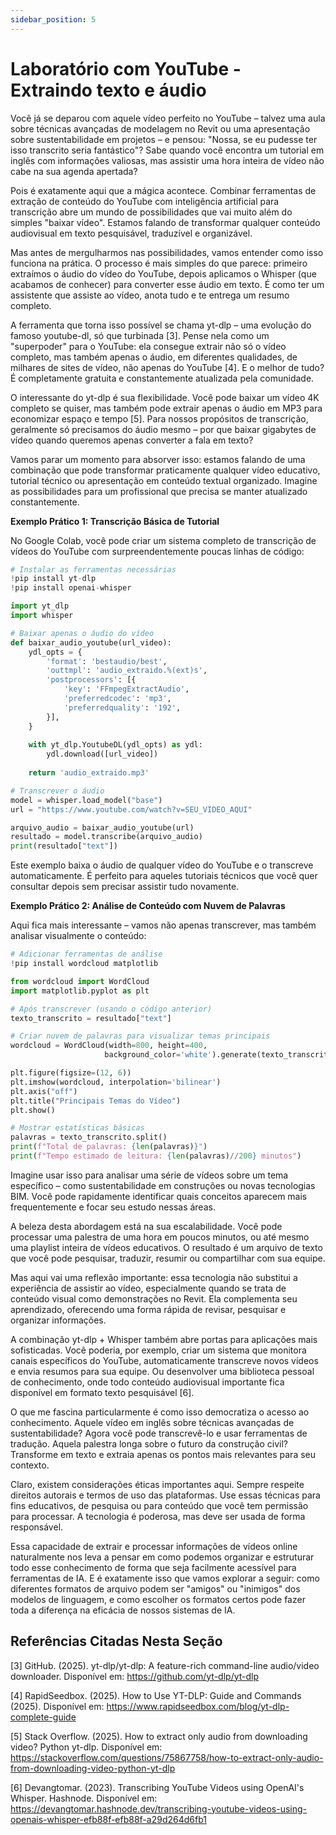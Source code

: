 ```yaml
---
sidebar_position: 5
---
```


# Laboratório com YouTube - Extraindo texto e áudio

Você já se deparou com aquele vídeo perfeito no YouTube – talvez uma aula sobre técnicas avançadas de modelagem no Revit ou uma apresentação sobre sustentabilidade em projetos – e pensou: "Nossa, se eu pudesse ter isso transcrito seria fantástico"? Sabe quando você encontra um tutorial em inglês com informações valiosas, mas assistir uma hora inteira de vídeo não cabe na sua agenda apertada?

Pois é exatamente aqui que a mágica acontece. Combinar ferramentas de extração de conteúdo do YouTube com inteligência artificial para transcrição abre um mundo de possibilidades que vai muito além do simples "baixar vídeo". Estamos falando de transformar qualquer conteúdo audiovisual em texto pesquisável, traduzível e organizável.

Mas antes de mergulharmos nas possibilidades, vamos entender como isso funciona na prática. O processo é mais simples do que parece: primeiro extraímos o áudio do vídeo do YouTube, depois aplicamos o Whisper (que acabamos de conhecer) para converter esse áudio em texto. É como ter um assistente que assiste ao vídeo, anota tudo e te entrega um resumo completo.

A ferramenta que torna isso possível se chama yt-dlp – uma evolução do famoso youtube-dl, só que turbinada [3]. Pense nela como um "superpoder" para o YouTube: ela consegue extrair não só o vídeo completo, mas também apenas o áudio, em diferentes qualidades, de milhares de sites de vídeo, não apenas do YouTube [4]. E o melhor de tudo? É completamente gratuita e constantemente atualizada pela comunidade.

O interessante do yt-dlp é sua flexibilidade. Você pode baixar um vídeo 4K completo se quiser, mas também pode extrair apenas o áudio em MP3 para economizar espaço e tempo [5]. Para nossos propósitos de transcrição, geralmente só precisamos do áudio mesmo – por que baixar gigabytes de vídeo quando queremos apenas converter a fala em texto?

Vamos parar um momento para absorver isso: estamos falando de uma combinação que pode transformar praticamente qualquer vídeo educativo, tutorial técnico ou apresentação em conteúdo textual organizado. Imagine as possibilidades para um profissional que precisa se manter atualizado constantemente.

**Exemplo Prático 1: Transcrição Básica de Tutorial**

No Google Colab, você pode criar um sistema completo de transcrição de vídeos do YouTube com surpreendentemente poucas linhas de código:

```python
# Instalar as ferramentas necessárias
!pip install yt-dlp
!pip install openai-whisper

import yt_dlp
import whisper

# Baixar apenas o áudio do vídeo
def baixar_audio_youtube(url_video):
    ydl_opts = {
        'format': 'bestaudio/best',
        'outtmpl': 'audio_extraido.%(ext)s',
        'postprocessors': [{
            'key': 'FFmpegExtractAudio',
            'preferredcodec': 'mp3',
            'preferredquality': '192',
        }],
    }
    
    with yt_dlp.YoutubeDL(ydl_opts) as ydl:
        ydl.download([url_video])
    
    return 'audio_extraido.mp3'

# Transcrever o áudio
model = whisper.load_model("base")
url = "https://www.youtube.com/watch?v=SEU_VIDEO_AQUI"

arquivo_audio = baixar_audio_youtube(url)
resultado = model.transcribe(arquivo_audio)
print(resultado["text"])
```

Este exemplo baixa o áudio de qualquer vídeo do YouTube e o transcreve automaticamente. É perfeito para aqueles tutoriais técnicos que você quer consultar depois sem precisar assistir tudo novamente.

**Exemplo Prático 2: Análise de Conteúdo com Nuvem de Palavras**

Aqui fica mais interessante – vamos não apenas transcrever, mas também analisar visualmente o conteúdo:

```python
# Adicionar ferramentas de análise
!pip install wordcloud matplotlib

from wordcloud import WordCloud
import matplotlib.pyplot as plt

# Após transcrever (usando o código anterior)
texto_transcrito = resultado["text"]

# Criar nuvem de palavras para visualizar temas principais
wordcloud = WordCloud(width=800, height=400, 
                     background_color='white').generate(texto_transcrito)

plt.figure(figsize=(12, 6))
plt.imshow(wordcloud, interpolation='bilinear')
plt.axis("off")
plt.title("Principais Temas do Vídeo")
plt.show()

# Mostrar estatísticas básicas
palavras = texto_transcrito.split()
print(f"Total de palavras: {len(palavras)}")
print(f"Tempo estimado de leitura: {len(palavras)//200} minutos")
```

Imagine usar isso para analisar uma série de vídeos sobre um tema específico – como sustentabilidade em construções ou novas tecnologias BIM. Você pode rapidamente identificar quais conceitos aparecem mais frequentemente e focar seu estudo nessas áreas.

A beleza desta abordagem está na sua escalabilidade. Você pode processar uma palestra de uma hora em poucos minutos, ou até mesmo uma playlist inteira de vídeos educativos. O resultado é um arquivo de texto que você pode pesquisar, traduzir, resumir ou compartilhar com sua equipe.

Mas aqui vai uma reflexão importante: essa tecnologia não substitui a experiência de assistir ao vídeo, especialmente quando se trata de conteúdo visual como demonstrações no Revit. Ela complementa seu aprendizado, oferecendo uma forma rápida de revisar, pesquisar e organizar informações.

A combinação yt-dlp + Whisper também abre portas para aplicações mais sofisticadas. Você poderia, por exemplo, criar um sistema que monitora canais específicos do YouTube, automaticamente transcreve novos vídeos e envia resumos para sua equipe. Ou desenvolver uma biblioteca pessoal de conhecimento, onde todo conteúdo audiovisual importante fica disponível em formato texto pesquisável [6].

O que me fascina particularmente é como isso democratiza o acesso ao conhecimento. Aquele vídeo em inglês sobre técnicas avançadas de sustentabilidade? Agora você pode transcrevê-lo e usar ferramentas de tradução. Aquela palestra longa sobre o futuro da construção civil? Transforme em texto e extraia apenas os pontos mais relevantes para seu contexto.

Claro, existem considerações éticas importantes aqui. Sempre respeite direitos autorais e termos de uso das plataformas. Use essas técnicas para fins educativos, de pesquisa ou para conteúdo que você tem permissão para processar. A tecnologia é poderosa, mas deve ser usada de forma responsável.

Essa capacidade de extrair e processar informações de vídeos online naturalmente nos leva a pensar em como podemos organizar e estruturar todo esse conhecimento de forma que seja facilmente acessível para ferramentas de IA. E é exatamente isso que vamos explorar a seguir: como diferentes formatos de arquivo podem ser "amigos" ou "inimigos" dos modelos de linguagem, e como escolher os formatos certos pode fazer toda a diferença na eficácia de nossos sistemas de IA.

## Referências Citadas Nesta Seção

[3] GitHub. (2025). yt-dlp/yt-dlp: A feature-rich command-line audio/video downloader. Disponível em: https://github.com/yt-dlp/yt-dlp

[4] RapidSeedbox. (2025). How to Use YT-DLP: Guide and Commands (2025). Disponível em: https://www.rapidseedbox.com/blog/yt-dlp-complete-guide

[5] Stack Overflow. (2025). How to extract only audio from downloading video? Python yt-dlp. Disponível em: https://stackoverflow.com/questions/75867758/how-to-extract-only-audio-from-downloading-video-python-yt-dlp

[6] Devangtomar. (2023). Transcribing YouTube Videos using OpenAI's Whisper. Hashnode. Disponível em: https://devangtomar.hashnode.dev/transcribing-youtube-videos-using-openais-whisper-efb88f-efb88f-a29d264d6fb1